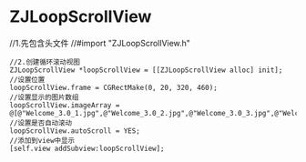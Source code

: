 ZJLoopScrollView
================

//1.先包含头文件
    //#import "ZJLoopScrollView.h"
 
 
    //2.创建循环滚动视图
    ZJLoopScrollView *loopScrollView = [[ZJLoopScrollView alloc] init];
    //设置位置
    loopScrollView.frame = CGRectMake(0, 20, 320, 460);
    //设置显示的图片数组
    loopScrollView.imageArray = @[@"Welcome_3.0_1.jpg",@"Welcome_3.0_2.jpg",@"Welcome_3.0_3.jpg",@"Welcome_3.0_4.jpg",@"Welcome_3.0_5.jpg"];
    //设置是否自动滚动
    loopScrollView.autoScroll = YES;
    //添加到view中显示
    [self.view addSubview:loopScrollView];
